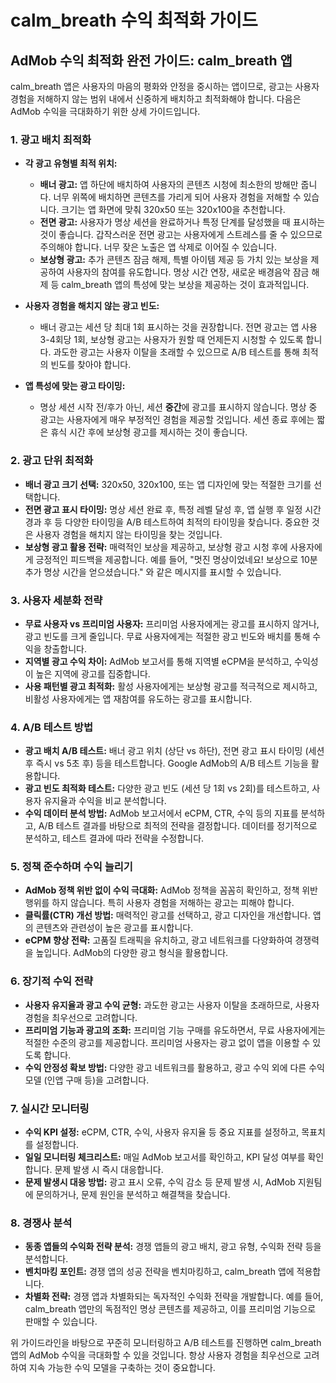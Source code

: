 # calm_breath 수익 최적화 가이드

## AdMob 수익 최적화 완전 가이드: calm_breath 앱

calm_breath 앱은 사용자의 마음의 평화와 안정을 중시하는 앱이므로, 광고는 사용자 경험을 저해하지 않는 범위 내에서 신중하게 배치하고 최적화해야 합니다.  다음은 AdMob 수익을 극대화하기 위한 상세 가이드입니다.

### 1. 광고 배치 최적화

* **각 광고 유형별 최적 위치:**
    * **배너 광고:** 앱 하단에 배치하여 사용자의 콘텐츠 시청에 최소한의 방해만 줍니다.  너무 위쪽에 배치하면 콘텐츠를 가리게 되어 사용자 경험을 저해할 수 있습니다.  크기는 앱 화면에 맞춰 320x50 또는 320x100을 추천합니다.
    * **전면 광고:** 사용자가 명상 세션을 완료하거나 특정 단계를 달성했을 때 표시하는 것이 좋습니다.  갑작스러운 전면 광고는 사용자에게 스트레스를 줄 수 있으므로 주의해야 합니다.  너무 잦은 노출은 앱 삭제로 이어질 수 있습니다.
    * **보상형 광고:**  추가 콘텐츠 잠금 해제, 특별 아이템 제공 등 가치 있는 보상을 제공하여 사용자의 참여를 유도합니다.  명상 시간 연장, 새로운 배경음악 잠금 해제 등 calm_breath 앱의 특성에 맞는 보상을 제공하는 것이 효과적입니다.

* **사용자 경험을 해치지 않는 광고 빈도:**
    * 배너 광고는 세션 당 최대 1회 표시하는 것을 권장합니다.  전면 광고는 앱 사용 3-4회당 1회,  보상형 광고는 사용자가 원할 때 언제든지 시청할 수 있도록 합니다.  과도한 광고는 사용자 이탈을 초래할 수 있으므로 A/B 테스트를 통해 최적의 빈도를 찾아야 합니다.

* **앱 특성에 맞는 광고 타이밍:**
    * 명상 세션 시작 전/후가 아닌, 세션 **중간**에 광고를 표시하지 않습니다.  명상 중 광고는 사용자에게 매우 부정적인 경험을 제공할 것입니다.  세션 종료 후에는 짧은 휴식 시간 후에 보상형 광고를 제시하는 것이 좋습니다.


### 2. 광고 단위 최적화

* **배너 광고 크기 선택:**  320x50, 320x100, 또는 앱 디자인에 맞는 적절한 크기를 선택합니다.
* **전면 광고 표시 타이밍:**  명상 세션 완료 후, 특정 레벨 달성 후, 앱 실행 후 일정 시간 경과 후 등 다양한 타이밍을 A/B 테스트하여 최적의 타이밍을 찾습니다.  중요한 것은 사용자 경험을 해치지 않는 타이밍을 찾는 것입니다.
* **보상형 광고 활용 전략:**  매력적인 보상을 제공하고, 보상형 광고 시청 후에 사용자에게 긍정적인 피드백을 제공합니다.  예를 들어, "멋진 명상이었네요! 보상으로 10분 추가 명상 시간을 얻으셨습니다." 와 같은 메시지를 표시할 수 있습니다.


### 3. 사용자 세분화 전략

* **무료 사용자 vs 프리미엄 사용자:**  프리미엄 사용자에게는 광고를 표시하지 않거나, 광고 빈도를 크게 줄입니다.  무료 사용자에게는  적절한 광고 빈도와 배치를 통해 수익을 창출합니다.
* **지역별 광고 수익 차이:**  AdMob 보고서를 통해 지역별 eCPM을 분석하고, 수익성이 높은 지역에 광고를 집중합니다.
* **사용 패턴별 광고 최적화:**  활성 사용자에게는 보상형 광고를 적극적으로 제시하고, 비활성 사용자에게는 앱 재참여를 유도하는 광고를 표시합니다.


### 4. A/B 테스트 방법

* **광고 배치 A/B 테스트:**  배너 광고 위치 (상단 vs 하단), 전면 광고 표시 타이밍 (세션 후 즉시 vs 5초 후) 등을 테스트합니다.  Google AdMob의 A/B 테스트 기능을 활용합니다.
* **광고 빈도 최적화 테스트:**  다양한 광고 빈도 (세션 당 1회 vs 2회)를 테스트하고, 사용자 유지율과 수익을 비교 분석합니다.
* **수익 데이터 분석 방법:**  AdMob 보고서에서 eCPM, CTR, 수익 등의 지표를 분석하고, A/B 테스트 결과를 바탕으로 최적의 전략을 결정합니다.  데이터를 정기적으로 분석하고, 테스트 결과에 따라 전략을 수정합니다.


### 5. 정책 준수하며 수익 늘리기

* **AdMob 정책 위반 없이 수익 극대화:** AdMob 정책을 꼼꼼히 확인하고, 정책 위반 행위를 하지 않습니다.  특히 사용자 경험을 저해하는 광고는 피해야 합니다.
* **클릭률(CTR) 개선 방법:**  매력적인 광고를 선택하고, 광고 디자인을 개선합니다.  앱의 콘텐츠와 관련성이 높은 광고를 표시합니다.
* **eCPM 향상 전략:**  고품질 트래픽을 유치하고, 광고 네트워크를 다양화하여 경쟁력을 높입니다.  AdMob의 다양한 광고 형식을 활용합니다.


### 6. 장기적 수익 전략

* **사용자 유지율과 광고 수익 균형:**  과도한 광고는 사용자 이탈을 초래하므로, 사용자 경험을 최우선으로 고려합니다.
* **프리미엄 기능과 광고의 조화:**  프리미엄 기능 구매를 유도하면서, 무료 사용자에게는 적절한 수준의 광고를 제공합니다.  프리미엄 사용자는 광고 없이 앱을 이용할 수 있도록 합니다.
* **수익 안정성 확보 방법:**  다양한 광고 네트워크를 활용하고, 광고 수익 외에 다른 수익 모델 (인앱 구매 등)을 고려합니다.


### 7. 실시간 모니터링

* **수익 KPI 설정:**  eCPM, CTR, 수익, 사용자 유지율 등 중요 지표를 설정하고, 목표치를 설정합니다.
* **일일 모니터링 체크리스트:**  매일 AdMob 보고서를 확인하고, KPI 달성 여부를 확인합니다.  문제 발생 시 즉시 대응합니다.
* **문제 발생시 대응 방법:**  광고 표시 오류, 수익 감소 등 문제 발생 시, AdMob 지원팀에 문의하거나, 문제 원인을 분석하고 해결책을 찾습니다.


### 8. 경쟁사 분석

* **동종 앱들의 수익화 전략 분석:**  경쟁 앱들의 광고 배치, 광고 유형, 수익화 전략 등을 분석합니다.
* **벤치마킹 포인트:**  경쟁 앱의 성공 전략을 벤치마킹하고, calm_breath 앱에 적용합니다.
* **차별화 전략:**  경쟁 앱과 차별화되는 독자적인 수익화 전략을 개발합니다.  예를 들어, calm_breath 앱만의 독점적인 명상 콘텐츠를 제공하고, 이를 프리미엄 기능으로 판매할 수 있습니다.


위 가이드라인을 바탕으로 꾸준히 모니터링하고 A/B 테스트를 진행하면 calm_breath 앱의 AdMob 수익을 극대화할 수 있을 것입니다.  항상 사용자 경험을 최우선으로 고려하여 지속 가능한 수익 모델을 구축하는 것이 중요합니다.
